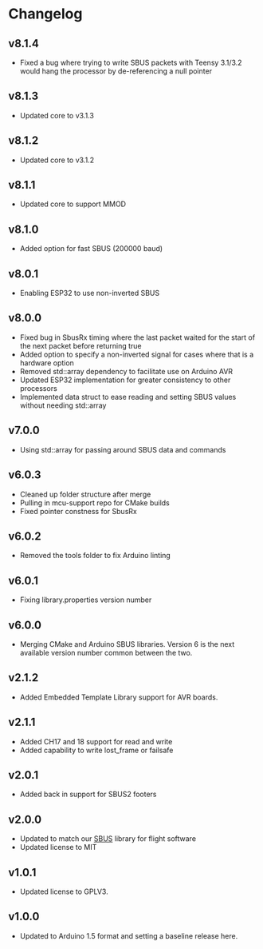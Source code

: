 # Changelog

## v8.1.4
- Fixed a bug where trying to write SBUS packets with Teensy 3.1/3.2 would hang the processor by de-referencing a null pointer

## v8.1.3
- Updated core to v3.1.3

## v8.1.2
- Updated core to v3.1.2

## v8.1.1
- Updated core to support MMOD

## v8.1.0
- Added option for fast SBUS (200000 baud)

## v8.0.1
- Enabling ESP32 to use non-inverted SBUS

## v8.0.0
- Fixed bug in SbusRx timing where the last packet waited for the start of the next packet before returning true
- Added option to specify a non-inverted signal for cases where that is a hardware option
- Removed std::array dependency to facilitate use on Arduino AVR
- Updated ESP32 implementation for greater consistency to other processors
- Implemented data struct to ease reading and setting SBUS values without needing std::array

## v7.0.0
- Using std::array for passing around SBUS data and commands

## v6.0.3
- Cleaned up folder structure after merge
- Pulling in mcu-support repo for CMake builds
- Fixed pointer constness for SbusRx

## v6.0.2
- Removed the tools folder to fix Arduino linting

## v6.0.1
- Fixing library.properties version number

## v6.0.0
- Merging CMake and Arduino SBUS libraries. Version 6 is the next available version number common between the two.

## v2.1.2
- Added Embedded Template Library support for AVR boards.

## v2.1.1
- Added CH17 and 18 support for read and write
- Added capability to write lost_frame or failsafe

## v2.0.1
- Added back in support for SBUS2 footers

## v2.0.0
- Updated to match our [SBUS](https://github.com/bolderflight/sbus) library for flight software
- Updated license to MIT

## v1.0.1
- Updated license to GPLV3.

## v1.0.0
- Updated to Arduino 1.5 format and setting a baseline release here.
